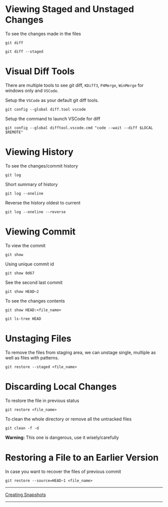 # Viewing Staged and Unstaged Changes

To see the changes made in the files

```
git diff
```

```
git diff --staged
```

# Visual Diff Tools

There are multiple tools to see git diff, `KDiff3`, `P4Merge`, `WinMerge` for windows only and `VSCode`.

Setup the `VSCode` as your default git diff tools.

```
git config --global diff.tool vscode
```

Setup the command to launch VSCode for diff

```
git config --global difftool.vscode.cmd "code --wait --diff $LOCAL $REMOTE"
```

# Viewing History

To see the changes/commit history

```
git log
```

Short summary of history

```
git log --oneline
```

Reverse the history oldest to current

```
git log --oneline --reverse
```

# Viewing Commit

To view the commit

```
git show
```

Using unique commit id

```
git show 0d67
```

See the second last commit

```
git show HEAD~2
```

To see the changes contents

```
git show HEAD:<file_name>
```

```
git ls-tree HEAD
```

# Unstaging Files

To remove the files from staging area, we can unstage single, multiple as well as files with patterns.

```
git restore --staged <file_name>
```

# Discarding Local Changes

To restore the file in previous status

```
git restore <file_name>
```

To clean the whole directory or remove all the untracked files

```
git clean -f -d
```

**Warning:** This one is dangerous, use it wisely/carefully

# Restoring a File to an Earlier Version

In case you want to recover the files of previous commit

```
git restore --source=HEAD~1 <file_name>
```

----

[Creating Snapshots](/Git/ch2-creating-snapshots/README.md)

----